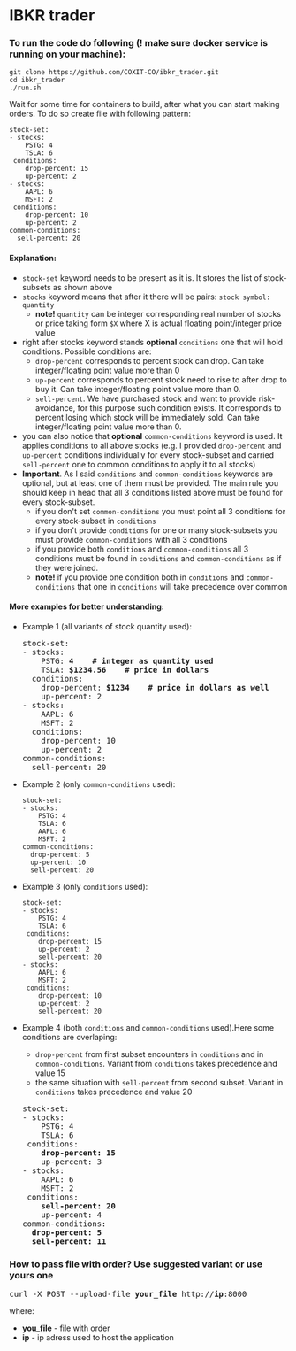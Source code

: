 IBKR trader
=========================

<h3>To run the code do following (! make sure docker service is running on your machine):</h3>

```
git clone https://github.com/COXIT-CO/ibkr_trader.git
cd ibkr_trader
./run.sh
```

Wait for some time for containers to build, after what you can start making orders. To do so create file with following pattern:
```
stock-set:
- stocks:
    PSTG: 4
    TSLA: 6 
 conditions:
    drop-percent: 15
    up-percent: 2
- stocks:
    AAPL: 6
    MSFT: 2
 conditions:
    drop-percent: 10
    up-percent: 2
common-conditions:
  sell-percent: 20
```
<h4>Explanation:</h4>

- ```stock-set``` keyword needs to be present as it is. It stores the list of stock-subsets as shown above
- ```stocks``` keyword means that after it there will be pairs: ```stock symbol: quantity```
  - **note!** ```quantity``` can be integer corresponding real number of stocks or price taking form ```$X``` where X is actual floating point/integer price value
- right after stocks keyword stands **optional** ```conditions``` one that will hold conditions. Possible conditions are:
  - ```drop-percent``` corresponds to percent stock can drop. Can take integer/floating point value more than 0
  - ```up-percent``` corresponds to percent stock need to rise to after drop to buy it. Can take integer/floating point value more than 0.
  - ```sell-percent```. We have purchased stock and want to provide risk-avoidance, for this purpose such condition exists. It corresponds to percent losing which stock will be immediately sold. Can take integer/floating point value more than 0.
- you can also notice that **optional** ```common-conditions``` keyword is used. It applies conditions to all above stocks (e.g. I provided ```drop-percent``` and ```up-percent``` conditions individually for every stock-subset and carried ```sell-percent``` one to common conditions to apply it to all stocks)
- **Important**. As I said ```conditions``` and ```common-conditions``` keywords are optional, but at least one of them must be provided. The main rule you should keep in head that all 3 conditions listed above must be found for every stock-subset.
  - if you don't set ```common-conditions``` you must point all 3 conditions for every stock-subset in ```conditions```
  - if you don't provide ```conditions``` for one or many stock-subsets you must provide ```common-conditions``` with all 3 conditions
  - if you provide both ```conditions``` and ```common-conditions``` all 3 conditions must be found in ```conditions``` and ```common-conditions``` as if they were joined. 
  - **note!** if you provide one condition both in ```conditions``` and ```common-conditions``` that one in ```conditions``` will take precedence over common


<h4>More examples for better understanding:</h4>

-   Example 1 (all variants of stock quantity used):
    <pre>
    stock-set:
    - stocks:
        PSTG: <b>4    # integer as quantity used</b>
        TSLA: <b>$1234.56    # price in dollars</b>
      conditions:
        drop-percent: <b>$1234    # price in dollars as well</b>
        up-percent: 2
    - stocks:
        AAPL: 6
        MSFT: 2
      conditions:
        drop-percent: 10
        up-percent: 2
    common-conditions:
      sell-percent: 20
    </pre>
    
-   Example 2 (only ```common-conditions``` used):
    ```
    stock-set:
    - stocks:
        PSTG: 4
        TSLA: 6 
        AAPL: 6
        MSFT: 2
    common-conditions:
      drop-percent: 5
      up-percent: 10
      sell-percent: 20
    ```
    
-   Example 3 (only ```conditions``` used):
    ```
    stock-set:
    - stocks:
        PSTG: 4
        TSLA: 6 
     conditions:
        drop-percent: 15
        up-percent: 2
        sell-percent: 20
    - stocks:
        AAPL: 6
        MSFT: 2
     conditions:
        drop-percent: 10
        up-percent: 2
        sell-percent: 20
    ```
    
-   Example 4 (both ```conditions``` and ```common-conditions``` used).Here some conditions are overlaping:
    - ```drop-percent``` from first subset encounters in ```conditions``` and in ```common-conditions```. Variant from ```conditions``` takes precedence and value 15
    - the same situation with ```sell-percent``` from second subset. Variant in ```conditions``` takes precedence and value 20
    <pre>
    stock-set:
    - stocks:
        PSTG: 4
        TSLA: 6 
     conditions:<b>
        drop-percent: 15</b>
        up-percent: 3
    - stocks:
        AAPL: 6
        MSFT: 2
     conditions:<b>
        sell-percent: 20</b>
        up-percent: 4
    common-conditions:<b>
      drop-percent: 5
      sell-percent: 11</b>
    </pre>

<h3>How to pass file with order? Use suggested variant or use yours one</h3>

<pre>
curl -X POST --upload-file <b>your_file</b> http://<b>ip</b>:8000
</pre>

where:

  - **you_file** - file with order
  - **ip** - ip adress used to host the application
